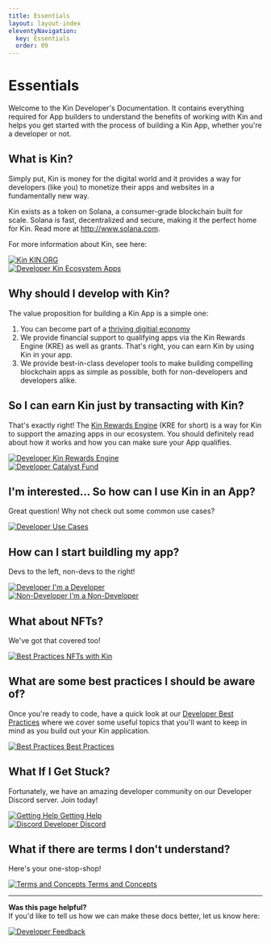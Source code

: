 ```yaml
---
title: Essentials
layout: layout-index
eleventyNavigation:
  key: Essentials
  order: 09
---
```


# Essentials

Welcome to the Kin Developer's Documentation. It contains everything required for App builders to understand the benefits of working with Kin and helps you get started with the process of building a Kin App, whether you're a developer or not.
## What is Kin?

Simply put, Kin is money for the digital world and it provides a way for developers (like you) to monetize their apps and websites in a fundamentally new way.

Kin exists as a token on Solana, a consumer-grade blockchain built for scale. Solana is fast, decentralized and secure, making it the perfect home for Kin. Read more at http://www.solana.com.

For more information about Kin, see here:
<div class='navIcons'>
  <a href='https://kin.org' target='_blank'><div class='navIcon'>
    <img class='navIcon-icon kinIcon' alt='Kin' src='./images/kin_logo.svg'>
    <span class='navIcon-text'>KIN.ORG</span>
  </div></a>
  <a href='https://kin.org/kin-apps/' target='_blank'><div class='navIcon'>
    <img class='navIcon-icon invert' alt='Developer' src='./images/cubes-solid.svg'>
    <span class='navIcon-text'>Kin Ecosystem Apps</span>
  </div></a>
</div>



## Why should I develop with Kin?

The value proposition for building a Kin App is a simple one:
1) You can become part of a [thriving digitial economy](https://kin.org/kin-apps)
2) We provide financial support to qualifying apps via the Kin Rewards Engine (KRE) as well as grants. That's right, you can earn Kin by using Kin in your app.
3) We provide best-in-class developer tools to make building compelling blockchain apps as simple as possible, both for non-developers and developers alike.

## So I can earn Kin just by transacting with Kin?
That's exactly right! The [Kin Rewards Engine](/essentials/kin-rewards-engine/) (KRE for short) is a way for Kin to support the amazing apps in our ecosystem. You should definitely read about how it works and how you can make sure your App qualifies.

<div class='navIcons'>
  <a href='/essentials/kin-rewards-engine/'><div class='navIcon'>
    <img class='navIcon-icon invert' alt='Developer' src='./images/money-bill-trend-up-solid.svg'>
    <span class='navIcon-text'>Kin Rewards Engine</span>
  </div></a>
  <a href='https://kin.org/catalyst-fund/' target='_blank'><div class='navIcon'>
    <img class='navIcon-icon invert' alt='Developer' src='./images/sack-dollar-solid.svg'>
    <span class='navIcon-text'>Catalyst Fund</span>
  </div></a>
</div>



## I'm interested... So how can I use Kin in an App?
Great question! Why not check out some common use cases?
<div class='navIcons'>
  <a href='/use-cases/'><div class='navIcon'>
    <img class='navIcon-icon invert' alt='Developer' src='./images/diagram-project-solid.svg'>
    <span class='navIcon-text'>Use Cases</span>
  </div></a>
  
</div>



## How can I start buildling my app?
Devs to the left, non-devs to the right!

<div class='navIcons'>
  <a href='/developers/'><div class='navIcon'>
    <img class='navIcon-icon invert' alt='Developer' src='./images/code-solid.svg'>
    <span class='navIcon-text'>I'm a Developer</span>
  </div></a>
  <a href='/non-developers/'><div class='navIcon'>
    <img class='navIcon-icon invert' alt='Non-Developer' src='./images/computer-mouse-solid.svg'>
    <span class='navIcon-text'>I'm a Non-Developer</span>
  </div></a>
</div>

## What about NFTs?
We've got that covered too!

<div class='navIcons'>
  <a href='/essentials/nfts-with-kin/'><div class='navIcon'>
    <img class='navIcon-icon invert' alt='Best Practices' src='./images/nft-token.svg'>
    <span class='navIcon-text'>NFTs with Kin</span>
  </div></a>
</div>

## What are some best practices I should be aware of?

Once you're ready to code, have a quick look at our [Developer Best Practices](/essentials/best-practices/) where we cover some useful topics that you'll want to keep in mind as you build out your Kin application.

<div class='navIcons'>
  <a href='/essentials/best-practices/'><div class='navIcon'>
    <img class='navIcon-icon invert' alt='Best Practices' src='./images/rainbow-solid.svg'>
    <span class='navIcon-text'>Best Practices</span>
  </div></a>
</div>

## What If I Get Stuck?

Fortunately, we have an amazing developer community on our Developer Discord server. Join today!

<div class='navIcons'>
<a href='/essentials/getting-help/'><div class='navIcon'>
    <img class='navIcon-icon invert' alt='Getting Help' src='./images/circle-question-regular.svg'>
    <span class='navIcon-text'>Getting Help</span>
  </div></a>
  <a href='https://discord.com/invite/kdRyUNmHDn' target='_blank'><div class='navIcon'>
    <img class='navIcon-icon invert' alt='Discord' src='./images/discord-brands.svg'>
    <span class='navIcon-text'>Developer Discord</span>
  </div></a>
</div>

## What if there are terms I don't understand?

Here's your one-stop-shop!

<div class='navIcons'>
  <a href='/essentials/terms-and-concepts/'><div class='navIcon'>
    <img class='navIcon-icon invert' alt='Terms and Concepts' src='./images/circle-info-solid.svg'>
    <span class='navIcon-text'>Terms and Concepts</span>
  </div></a>
</div>

***
**Was this page helpful?**<br/>
If you'd like to tell us how we can make these docs better, let us know here:

<div class='navIcons'>
  <a href='https://forms.gle/qhjcDJR59v8RJsaY7' target='_blank'><div class='navIcon'>
    <img class='navIcon-icon invert' alt='Developer' src='./images/comment-dots-solid.svg'>
    <span class='navIcon-text'>Feedback</span>
  </div></a>
</div>



